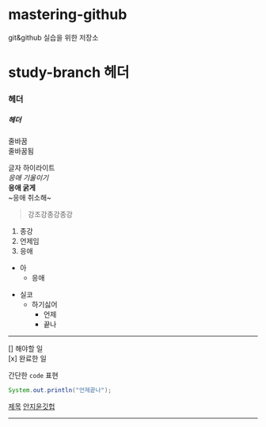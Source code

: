 # mastering-github
git&amp;github 실습을 위한 저장소


# study-branch 헤더
### 헤더
##### 헤더

줄바꿈   
줄바꿈됨
   
글자 하이라이트   
*응애 기울이기*   
**응애 굵게**   
~응애 취소해~
   
>강조강종강종강
1. 종강
2. 언제임
3. 응애
   
- 아
   - 응애
* 실코
   * 하기싫어
      + 언제 
      + 끝나
---   
[] 해야할 일   
[x] 완료한 일
   
간단한 `code` 표현
``` java
System.out.println("언제끝나");
```
   
[제목](링크)
[안지윤깃헙](https://github.com/An-JiYun)
   
***
